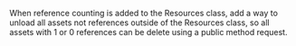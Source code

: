 When reference counting is added to the Resources class, add a way to unload all assets not references outside of the Resources class, so all assets with 1 or 0 references can be delete using a public method request.
